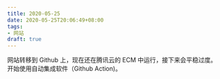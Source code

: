 ```yaml
---
title: 2020-05-25
date: 2020-05-25T20:06:49+08:00
tags:
- 网站
draft: true
---
```

网站转移到 Github 上，现在还在腾讯云的 ECM 中运行，接下来会平稳过度。  
开始使用自动集成软件（Github Action)。